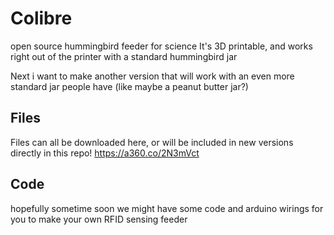 # Colibre
 open source hummingbird feeder for science
 It's 3D printable, and works right out of the printer with a standard hummingbird jar
 
 Next i want to make another version that will work with an even more standard jar people have (like maybe a peanut butter jar?)
 
 ## Files
 Files can all be downloaded here, or will be included in new versions directly in this repo! 
 https://a360.co/2N3mVct
 
 ## Code
 hopefully sometime soon we might have some code and arduino wirings for you to make your own RFID sensing feeder
 
